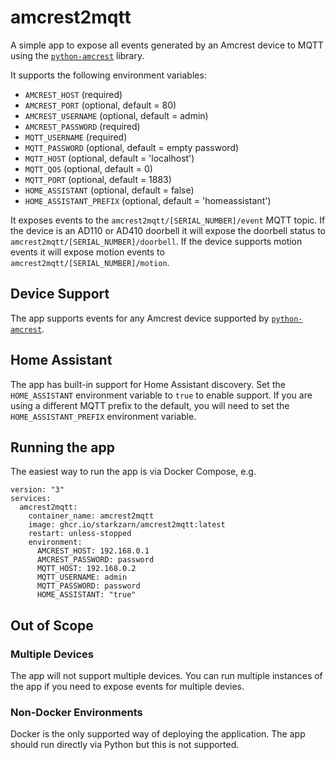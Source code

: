 # amcrest2mqtt

A simple app to expose all events generated by an Amcrest device to MQTT using the
[`python-amcrest`](https://github.com/tchellomello/python-amcrest) library.

It supports the following environment variables:

- `AMCREST_HOST` (required)
- `AMCREST_PORT` (optional, default = 80)
- `AMCREST_USERNAME` (optional, default = admin)
- `AMCREST_PASSWORD` (required)
- `MQTT_USERNAME` (required)
- `MQTT_PASSWORD` (optional, default = empty password)
- `MQTT_HOST` (optional, default = 'localhost')
- `MQTT_QOS` (optional, default = 0)
- `MQTT_PORT` (optional, default = 1883)
- `HOME_ASSISTANT` (optional, default = false)
- `HOME_ASSISTANT_PREFIX` (optional, default = 'homeassistant')

It exposes events to the `amcrest2mqtt/[SERIAL_NUMBER]/event` MQTT topic. If the device is an AD110 or AD410 doorbell it will expose
the doorbell status to `amcrest2mqtt/[SERIAL_NUMBER]/doorbell`. If the device supports motion events it will expose motion events
to `amcrest2mqtt/[SERIAL_NUMBER]/motion`.

## Device Support

The app supports events for any Amcrest device supported by [`python-amcrest`](https://github.com/tchellomello/python-amcrest).

## Home Assistant

The app has built-in support for Home Assistant discovery. Set the `HOME_ASSISTANT` environment variable to `true` to enable support.
If you are using a different MQTT prefix to the default, you will need to set the `HOME_ASSISTANT_PREFIX` environment variable.

## Running the app

The easiest way to run the app is via Docker Compose, e.g.

```
version: "3"
services:
  amcrest2mqtt:
    container_name: amcrest2mqtt
    image: ghcr.io/starkzarn/amcrest2mqtt:latest
    restart: unless-stopped
    environment:
      AMCREST_HOST: 192.168.0.1
      AMCREST_PASSWORD: password
      MQTT_HOST: 192.168.0.2
      MQTT_USERNAME: admin
      MQTT_PASSWORD: password
      HOME_ASSISTANT: "true"
```

## Out of Scope

### Multiple Devices

The app will not support multiple devices. You can run multiple instances of the app if you need to expose events for multiple devies.

### Non-Docker Environments

Docker is the only supported way of deploying the application. The app should run directly via Python but this is not supported.

